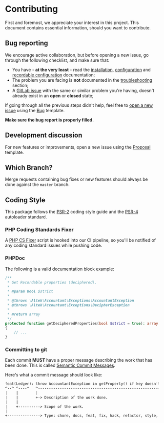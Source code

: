 # Contributing
First and foremost, we appreciate your interest in this project. This document contains essential information, should you want to contribute.

## Bug reporting
We encourage active collaboration, but before opening a new issue, go through the following checklist, and make sure that:

- You have - **at the very least** - read the [installation](docs/installation.md), [configuration](docs/configuration.md) and [recordable configuration](docs/recordable-configuration.md) documentation;
- The problem you are facing is **not** documented in the [troubleshooting](docs/troubleshooting.md) section;
- A [GitLab issue](https://gitlab.com/altek/accountant/issues) with the same or similar problem you're having, doesn't already exist in an **open** or **closed** state;

If going through all the previous steps didn't help, feel free to [open a new issue](https://gitlab.com/altek/accountant/issues/new) using the [Bug](.gitlab/issue_templates/Bug.md) template.

**Make sure the bug report is properly filled.**

## Development discussion
For new features or improvements, open a new issue using the [Proposal](.gitlab/issue_templates/Proposal.md) template.

## Which Branch?
Merge requests containing bug fixes or new features should always be done against the `master` branch.

## Coding Style
This package follows the [PSR-2](https://www.php-fig.org/psr/psr-2/) coding style guide and the [PSR-4](https://www.php-fig.org/psr/psr-4/) autoloader standard.

### PHP Coding Standards Fixer
A [PHP CS Fixer](https://cs.symfony.com/) script is hooked into our CI pipeline, so you'll be notified of any coding standard issues while pushing code.

### PHPDoc
The following is a valid documentation block example:

```php
/**
 * Get Recordable properties (deciphered).
 *
 * @param bool $strict
 *
 * @throws \Altek\Accountant\Exceptions\AccountantException
 * @throws \Altek\Accountant\Exceptions\DecipherException
 *
 * @return array
 */
protected function getDecipheredProperties(bool $strict = true): array
{
    // ...
}
```

### Committing to git
Each commit **MUST** have a proper message describing the work that has been done.
This is called [Semantic Commit Messages](https://seesparkbox.com/foundry/semantic_commit_messages).

Here's what a commit message should look like:

```txt
feat(Ledger): throw AccountantException in getProperty() if key doesn't exist
^--^ ^----^   ^-------------------------------------------------------------^
|    |        |
|    |        +-> Description of the work done.
|    |
|    +----------> Scope of the work.
|
+---------------> Type: chore, docs, feat, fix, hack, refactor, style, or test.
```
